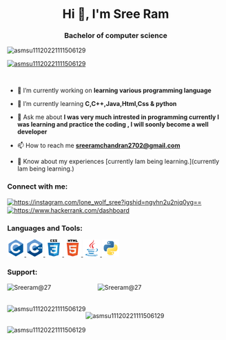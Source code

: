 <h1 align="center">Hi 👋, I'm Sree Ram</h1>
<h3 align="center">Bachelor of computer science</h3>

<p align="left"> <img src="https://komarev.com/ghpvc/?username=asmsu11120221111506129&label=Profile%20views&color=0e75b6&style=flat" alt="asmsu11120221111506129" /> </p>

<p align="left"> <a href="https://github.com/ryo-ma/github-profile-trophy"><img src="https://github-profile-trophy.vercel.app/?username=asmsu11120221111506129" alt="asmsu11120221111506129" /></a> </p>

<p align="left"> <a href="https://twitter.com/" target="blank"><img src="https://img.shields.io/twitter/follow/?logo=twitter&style=for-the-badge" alt="" /></a> </p>

- 🔭 I’m currently working on **learning various programming language**

- 🌱 I’m currently learning **C,C++,Java,Html,Css & python**

- 💬 Ask me about **I was very much intrested in programming currently I was learning and practice the coding , I will soonly become a well developer**

- 📫 How to reach me **sreeramchandran2702@gmail.com**

- 📄 Know about my experiences [currently Iam being learning.](currently Iam being learning.)

<h3 align="left">Connect with me:</h3>
<p align="left">
<a href="https://instagram.com/https://instagram.com/lone_wolf_sree?igshid=ngvhn2u2njq0yg==" target="blank"><img align="center" src="https://raw.githubusercontent.com/rahuldkjain/github-profile-readme-generator/master/src/images/icons/Social/instagram.svg" alt="https://instagram.com/lone_wolf_sree?igshid=ngvhn2u2njq0yg==" height="30" width="40" /></a>
<a href="https://www.hackerrank.com/https://www.hackerrank.com/dashboard" target="blank"><img align="center" src="https://raw.githubusercontent.com/rahuldkjain/github-profile-readme-generator/master/src/images/icons/Social/hackerrank.svg" alt="https://www.hackerrank.com/dashboard" height="30" width="40" /></a>
</p>

<h3 align="left">Languages and Tools:</h3>
<p align="left"> <a href="https://www.cprogramming.com/" target="_blank" rel="noreferrer"> <img src="https://raw.githubusercontent.com/devicons/devicon/master/icons/c/c-original.svg" alt="c" width="40" height="40"/> </a> <a href="https://www.w3schools.com/cpp/" target="_blank" rel="noreferrer"> <img src="https://raw.githubusercontent.com/devicons/devicon/master/icons/cplusplus/cplusplus-original.svg" alt="cplusplus" width="40" height="40"/> </a> <a href="https://www.w3schools.com/css/" target="_blank" rel="noreferrer"> <img src="https://raw.githubusercontent.com/devicons/devicon/master/icons/css3/css3-original-wordmark.svg" alt="css3" width="40" height="40"/> </a> <a href="https://www.w3.org/html/" target="_blank" rel="noreferrer"> <img src="https://raw.githubusercontent.com/devicons/devicon/master/icons/html5/html5-original-wordmark.svg" alt="html5" width="40" height="40"/> </a> <a href="https://www.java.com" target="_blank" rel="noreferrer"> <img src="https://raw.githubusercontent.com/devicons/devicon/master/icons/java/java-original.svg" alt="java" width="40" height="40"/> </a> <a href="https://www.python.org" target="_blank" rel="noreferrer"> <img src="https://raw.githubusercontent.com/devicons/devicon/master/icons/python/python-original.svg" alt="python" width="40" height="40"/> </a> </p>

<h3 align="left">Support:</h3>
<p><a href="https://www.buymeacoffee.com/Sreeram@27"> <img align="left" src="https://cdn.buymeacoffee.com/buttons/v2/default-yellow.png" height="50" width="210" alt="Sreeram@27" /></a><a href="https://ko-fi.com/Sreeram@27"> <img align="left" src="https://cdn.ko-fi.com/cdn/kofi3.png?v=3" height="50" width="210" alt="Sreeram@27" /></a></p><br><br>

<p><img align="left" src="https://github-readme-stats.vercel.app/api/top-langs?username=asmsu11120221111506129&show_icons=true&locale=en&layout=compact" alt="asmsu11120221111506129" /></p>

<p>&nbsp;<img align="center" src="https://github-readme-stats.vercel.app/api?username=asmsu11120221111506129&show_icons=true&locale=en" alt="asmsu11120221111506129" /></p>

<p><img align="center" src="https://github-readme-streak-stats.herokuapp.com/?user=asmsu11120221111506129&" alt="asmsu11120221111506129" /></p>
